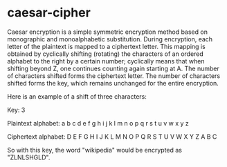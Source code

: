 # caesar-cipher

Caesar encryption is a simple symmetric encryption method based on monographic and monoalphabetic substitution. During encryption, each letter of the plaintext is mapped to a ciphertext letter. This mapping is obtained by cyclically shifting (rotating) the characters of an ordered alphabet to the right by a certain number; cyclically means that when shifting beyond Z, one continues counting again starting at A. The number of characters shifted forms the ciphertext letter. The number of characters shifted forms the key, which remains unchanged for the entire encryption.

Here is an example of a shift of three characters:

Key: 3

Plaintext alphabet: a b c d e f g h i j k l m n o p q r s t u v w x y z

Ciphertext alphabet: D E F G H I J K L M N O P Q R S T U V W X Y Z A B C

So with this key, the word "wikipedia" would be encrypted as "ZLNLSHGLD".
